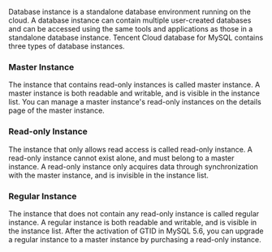 Database instance is a standalone database environment running on the cloud. A database instance can contain multiple user-created databases and can be accessed using the same tools and applications as those in a standalone database instance. Tencent Cloud database for MySQL contains three types of database instances.
### Master Instance
The instance that contains read-only instances is called master instance. A master instance is both readable and writable, and is visible in the instance list. You can manage a master instance's read-only instances on the details page of the master instance.

### Read-only Instance
The instance that only allows read access is called read-only instance. A read-only instance cannot exist alone, and must belong to a master instance. A read-only instance only acquires data through synchronization with the master instance, and is invisible in the instance list.

### Regular Instance
The instance that does not contain any read-only instance is called regular instance. A regular instance is both readable and writable, and is visible in the instance list. After the activation of GTID in MySQL 5.6, you can upgrade a regular instance to a master instance by purchasing a read-only instance.

